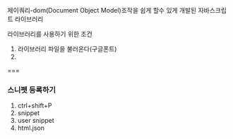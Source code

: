 제이쿼리-dom(Document Object Model)조작을 쉽게 할수 있게 개발된 자바스크립트 라이브러리

라이브러리를 사용하기 위한 조건

1. 라이브러리 파일을 불러온다(구글폰트)
2. 



=== 
### 스니펫 등록하기
1. ctrl+shift+P 
2. snippet
3. user snippet
4. html.json
